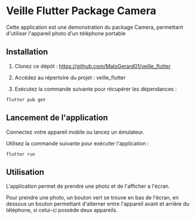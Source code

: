 # Veille Flutter Package Camera

Cette application est une demonstration du package Camera, permettant d'utiliser l'appareil photo d'un téléphone portable

## Installation

1. Clonez ce dépôt : https://github.com/MaloGerard01/veille_flutter

2. Accédez au répertoire du projet : veille_flutter

3. Exécutez la commande suivante pour récupérer les dépendances :

``` flutter pub get ```

## Lancement de l'application

Connectez votre appareil mobile ou lancez un émulateur.

Utilisez la commande suivante pour exécuter l'application :

``` flutter run ```

## Utilisation

L'application permet de prendre une photo et de l'afficher a l'écran.

Pour prendre une photo, un bouton vert se trouve en bas de l'écran, en dessous un bouton permettant d'alterner entre
l'appareil avant et arrière du téléphone, si celui-ci possède deux appareils.